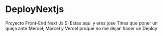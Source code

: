 # DeployNextjs
Proyecto Front-End Next Js 
Si Estas aqui y eres jose Tines que poner un queja ante Mercel, Marcel y Vercel proque no me dejan hacer un Deploy 
